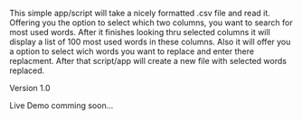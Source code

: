 This simple app/script will take a nicely formatted .csv file and read it.
Offering you the option to select which two columns, you want to search for most used words.
After it finishes looking thru selected columns it will display a list of 100 most used words in these columns.
Also it will offer you a option to select wich words you want to replace and enter there replacment.
After that script/app will create a new file with selected words replaced.

Version 1.0

Live Demo comming soon...
